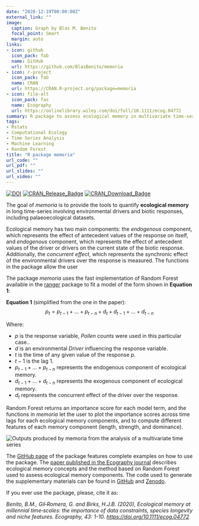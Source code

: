 ```yaml
---
date: "2020-12-19T00:00:00Z"
external_link: ""
image:
  caption: Graph by Blas M. Benito
  focal_point: Smart
  margin: auto
links:
- icon: github
  icon_pack: fab
  name: GitHub
  url: https://github.com/BlasBenito/memoria
- icon: r-project
  icon_pack: fab
  name: CRAN
  url: https://CRAN.R-project.org/package=memoria
- icon: file-alt
  icon_pack: fas
  name: Ecography
  url: https://onlinelibrary.wiley.com/doi/full/10.1111/ecog.04772
summary: R package to assess ecological memory in multivariate time-series.
tags: 
- Rstats
- Computational Ecology
- Time Series Analysis
- Machine Learning
- Random Forest
title: "R package memoria"
url_code: ""
url_pdf: ""
url_slides: ""
url_video: ""
---
```


[![DOI](https://zenodo.org/badge/179102027.svg)](https://zenodo.org/badge/latestdoi/179102027)
[![CRAN\_Release\_Badge](https://www.r-pkg.org/badges/version-ago/memoria)](https://CRAN.R-project.org/package=memoria)
[![CRAN\_Download\_Badge](https://cranlogs.r-pkg.org/badges/memoria)](https://CRAN.R-project.org/package=memoria)

The goal of *memoria* is to provide the tools to quantify **ecological
memory** in long time-series involving environmental drivers and biotic
responses, including palaeoecological datasets.

Ecological memory has two main components: the *endogenous* component,
which represents the effect of antecedent values of the response on
itself, and *endogenous* component, which represents the effect of
antecedent values of the driver or drivers on the current state of the
biotic response. Additionally, the *concurrent effect*, which represents
the synchronic effect of the environmental drivers over the response is
measured. The functions in the package allow the user

The package *memoria* uses the fast implementation of Random Forest
available in the [ranger](https://CRAN.R-project.org/package=ranger)
package to fit a model of the form shown in **Equation 1**:

**Equation 1** (simplified from the one in the paper):
$$p_{t} = p_{t-1} +...+ p_{t-n} + d_{t} + d_{t-1} +...+ d_{t-n}$$

Where:

  - $p$ is the response variable, *Pollen* counts were used in this particular case..
  - $d$ is an environmental *Driver* influencing the response variable.
  - $t$ is the time of any given value of the response $p$.
  - $t-1$ is the lag 1.
  - $p_{t-1} +...+ p_{t-n}$ represents the endogenous component of
    ecological memory.
  - $d_{t-1} +...+ d_{t-n}$ represents the exogenous component of
    ecological memory.
  - $d_{t}$ represents the concurrent effect of the driver over the
    response.

Random Forest returns an importance score for each model term, and the
functions in *memoria* let the user to plot the importance scores across
time lags for each ecological memory components, and to compute
different features of each memory component (length, strength, and
dominance).

![Outputs produced by *memoria* from the analysis of a multivariate time series](output.png)


The [GitHub page](https://github.com/BlasBenito/memoria) of the package features complete examples on how to use the package. The [paper published in the Ecography journal](https://onlinelibrary.wiley.com/doi/full/10.1111/ecog.04772) describes ecological memory concepts and the method based on Random Forest used to assess ecological memory components. The code used to generate the supplementary materials can be found in [GitHub](https://github.com/BlasBenito/EcologicalMemory) and [Zenodo](https://zenodo.org/record/3236128#.X941v9Yo-1c). 

If you ever use the package, please, cite it as:

*Benito, B.M., Gil‐Romera, G. and Birks, H.J.B. (2020), Ecological memory at millennial time‐scales: the importance of data constraints, species longevity and niche features. Ecography, 43: 1-10. https://doi.org/10.1111/ecog.04772*


